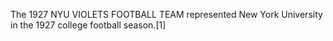 The 1927 NYU VIOLETS FOOTBALL TEAM represented New York University in the 1927 college football season.[1]

